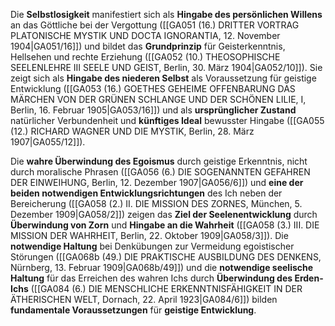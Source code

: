 
Die **Selbstlosigkeit** manifestiert sich als **Hingabe des persönlichen Willens** an das Göttliche bei der Vergottung ([[GA051 (16.) DRITTER VORTRAG PLATONISCHE MYSTIK UND DOCTA IGNORANTIA, 12. November 1904|GA051/16]]) und bildet das **Grundprinzip** für Geisterkenntnis, Hellsehen und rechte Erziehung ([[GA052 (10.) THEOSOPHISCHE SEELENLEHRE III SEELE UND GEIST, Berlin, 30. März 1904|GA052/10]]). Sie zeigt sich als **Hingabe des niederen Selbst** als Voraussetzung für geistige Entwicklung ([[GA053 (16.) GOETHES GEHEIME OFFENBARUNG DAS MÄRCHEN VON DER GRÜNEN SCHLANGE UND DER SCHÖNEN LILIE, I, Berlin, 16. Februar 1905|GA053/16]]) und als **ursprünglicher Zustand** natürlicher Verbundenheit und **künftiges Ideal** bewusster Hingabe ([[GA055 (12.) RICHARD WAGNER UND DIE MYSTIK, Berlin, 28. März 1907|GA055/12]]).

Die **wahre Überwindung des Egoismus** durch geistige Erkenntnis, nicht durch moralische Phrasen ([[GA056 (6.) DIE SOGENANNTEN GEFAHREN DER EINWEIHUNG, Berlin, 12. Dezember 1907|GA056/6]]) und **eine der beiden notwendigen Entwicklungsrichtungen** des Ich neben der Bereicherung ([[GA058 (2.) II. DIE MISSION DES ZORNES, München, 5. Dezember 1909|GA058/2]]) zeigen das **Ziel der Seelenentwicklung** durch **Überwindung von Zorn** und **Hingabe an die Wahrheit** ([[GA058 (3.) III. DIE MISSION DER WAHRHEIT, Berlin, 22. Oktober 1909|GA058/3]]). Die **notwendige Haltung** bei Denkübungen zur Vermeidung egoistischer Störungen ([[GA068b (49.) DIE PRAKTISCHE AUSBILDUNG DES DENKENS, Nürnberg, 13. Februar 1909|GA068b/49]]) und die **notwendige seelische Haltung** für das Erreichen des wahren Ichs durch **Überwindung des Erden-Ichs** ([[GA084 (6.) DIE MENSCHLICHE ERKENNTNISFÄHIGKEIT IN DER ÄTHERISCHEN WELT, Dornach, 22. April 1923|GA084/6]]) bilden **fundamentale Voraussetzungen** für **geistige Entwicklung**.
